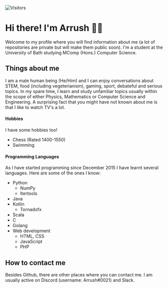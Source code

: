 <!-- **ArrushC/ArrushC** is a ✨ _special_ ✨ repository because its `README.md` (this file) appears on your GitHub profile.-->
![Visitors](https://visitor-badge.glitch.me/badge?page_id=page.id)

# Hi there! I'm Arrush 👨‍💻

Welcome to my profile where you will find information about me (a lot of repositories are private but will make them public soon). I'm a student at the University of Bath studying MComp (Hons.) Computer Science.

<!--
I'm a Computer Science student that has endless passion and enthusiasm ever since I was introduced to the subject. This has motivated me to do everything I can possibly do to gain an in-depth knowledge about it. I have finished GCE Advanced Level qualifications (known as A-Levels) in May 2021 for Computer Science, Mathematics and Physics.
-->

## Things about me

I am a male human being (He/Him) and I can enjoy conversations about STEM, food (including vegeterianism), gaming, sport, debateful and serious topics. In my spare time, I learn and study unfamiliar topics usually within the scope of either Physics, Mathematics or Computer Science and Engineering. A surprising fact that you might have not known about me is that I like to watch TV's a lot.

#### Hobbies
I have some hobbies too!
- Chess (Rated 1400-1550)
- Swimming

#### Programming Languages
As I have started programming since December 2015 I have learnt several languages. Here are some of the ones I know:
- Python
  - NumPy
  - Itertools
- Java
- Kotlin
  - Tornadofx
- Scala
- C
- Golang
- Web development
  - HTML, CSS
  - JavaScript
  - PHP

## How to contact me
Besides Github, there are other places where you can contact me. I am usually active on Discord (username: Arrush#0021) and Slack.
